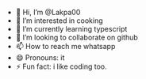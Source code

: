 - 👋 Hi, I’m @Lakpa00
- 👀 I’m interested in cooking 
- 🌱 I’m currently learning typescript
- 💞️ I’m looking to collaborate on github
- 📫 How to reach me whatsapp
- 😄 Pronouns: it
- ⚡ Fun fact: i like coding too.

<!---
Lakpa00/Lakpa00 is a ✨ special ✨ repository because its `README.md` (this file) appears on your GitHub profile.
You can click the Preview link to take a look at your changes.
--->
